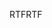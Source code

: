 <span data-ttu-id="f224f-101">RTF</span><span class="sxs-lookup"><span data-stu-id="f224f-101">RTF</span></span>